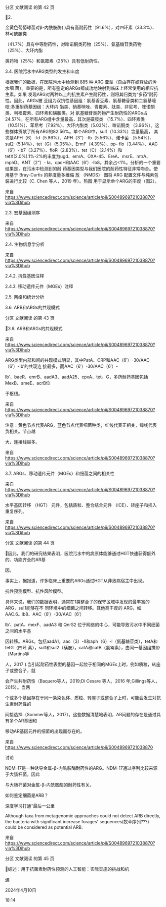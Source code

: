 分区 文献阅读 的第 42 页

2.

金黄色葡萄球菌对β-内酰胺酶( )具有高耐药性（91.6%），对四环素（33.3%）、林可酰胺类

（41.7%）具有中等耐药性，对喹诺酮类药物（25%）、氨基糖苷类药物（25%）、大环内酯

类药物（25%）和氯霉素（25%）具有低耐药性。

3.4. 医院污水中ARG类型的发生和丰度

根据我们的数据，在医院污水中检测到 885 种 ARG 亚型（自由存在或释放的污水细
菌）。重要的是，所有鉴定的ARGs都成功地映射到临床上经常使用的相应抗生素。如果
发现ARG对两种以上的抗生素产生耐药性，则将其归类为“多药”耐药性。因此，ARGs被
亚组为双抗性基因组：氨基香豆素、氨基糖苷类和二氨基嘧啶;多重耐药基因组：大环内
酯类、硝基咪唑、青霉素、肽类、非尼考、喹诺酮类、利福霉素、四环素和磺胺类。对
氨基糖苷类药物产生耐药性的ARGs占24.57%，在所有ARG组中含量最高，其次是磺胺类
（15.7%）、四环素类（10.51%）、苯尼考（7.92%）、大环内酯类（5.03%）、喹诺酮类
（3.96%）。这些群体贡献了所有ARG的82.56%。单个ARG中，sul1（10.33%）含量最高，
其次是APH（6）-Id（5.86%）、APH（3“）-Ib（5.56%）、诺卡菌
（5.54%）、sul2（5.14%）、tet（G）（5.05%）、ErmF（4.39%）、pp-
flo（3.44%）、AAC（6′）-Ib7（3.27%）、floR（2.83%）、tet（C）（2.14%）和
tetX(2.0%).1%-2%的丰度为ugd、emrA、OXA-45、EreA、msrE、mtrA、mphD、ANT（2“）-
Ia、qacH和AAC（6′）-Ib8。其余占<1%。分析的一个重要结果是，在污水中检测到的耐
药基因类型与我们医院的耐药性特征非常吻合。使用基于 Bray-Curtis 的非度量多维缩
放 （NMDS） 图将 ARG 配置文件与纯素包装进行比较（C. Chen 等人，2019 年）。热图
用于显示单个ARG的丰度（图2）。

来自 <https://www.sciencedirect.com/science/article/pii/S0048969721038870?via%3Dihub>

2.3. 宏基因组测序

来自 <https://www.sciencedirect.com/science/article/pii/S0048969721038870?via%3Dihub>

2.4. 生物信息学分析

来自 <https://www.sciencedirect.com/science/article/pii/S0048969721038870?via%3Dihub>

2.4.2. 抗性基因注释

2.4.3. 移动遗传元件（MGEs）注释

2.5. 网络和统计分析

3.6. ARB和ARGs的共现模式

分区 文献阅读 的第 43 页

3.6. ARB和ARGs的共现模式

来自 <https://www.sciencedirect.com/science/article/pii/S0048969721038870?via%3Dihub>

ARG类型内部和间的共现模式明显，其中PatA、CRP和AAC（6′）-30/AAC（6′）-Ib′的共现连
接最多，而AAC（6′）-30/AAC（6′）-

Ib′、baeR、emrB、aadA3、aadA25、cpxA、tet。G，多药耐药基因包括MexB、smeE、acrB位

于枢纽。

来自 <https://www.sciencedirect.com/science/article/pii/S0048969721038870?via%3Dihub>

注意：黄色节点代表ARG，蓝色节点代表细菌种类，红线代表正相关，绿线代表负相关。节点越

大，连接线越多。

来自 <https://www.sciencedirect.com/science/article/pii/S0048969721038870?via%3Dihub>

3.7. ARGs、移动遗传元件（MGEs）和细菌之间的相关性

来自 <https://www.sciencedirect.com/science/article/pii/S0048969721038870?via%3Dihub>

水平基因转移 （HGT） 元件，包括质粒、整合结合元件 （ICE）、转座子和插入重复序列。

来自 <https://www.sciencedirect.com/science/article/pii/S0048969721038870?via%3Dihub>

分区 文献阅读 的第 44 页

因此，我们的研究结果表明，医院污水中的病原体能够通过HGT快速获得额外的、功能齐全的AR基

因。

事实上，据报道，许多临床上重要的ARGs通过HGT从非致病宿主中出现。

抗性预测模型、抗性风险模型。

具体来说，我们的数据表明，通常在1类整合子的保守区域中发现的最丰富的ARG，sul1能够在不
同环境中的细菌之间转移。其他高丰度的 ARG，如 AAC.6...Ib8、AAC（6′）-30/AAC（6′）

Ib′、patA、mexF、aadA3 和 QnrS2 位于网络的中心，可能导致污水中不同细菌之间的水平基

因转移。ARGs，包括aadA1，aac（3）-II和aph（6）-I（氨基糖苷类），tetA和tetG（四环
素），sul1和sul2（磺胺），catA和catB（氯霉素），由同一基因组携带（Martins等

人，2017 ).当引起耐药性表型的基因一起位于相同的MGEs上时，例如质粒，转座子或整合子，就

会产生共耐药性（Baquero等人，2019;Di Cesare 等人，2016 年;Gillings等人，2015）。当两

个或多个基因存在于同一条染色体、质粒、转座子或整合子上时，可能会发生对抗生素耐药性的

间接选择（Sommer等人，2017）。这些数据清楚地表明，AR问题的存在是通过具有多个AR基因和

移动AR基因元件的细菌的出现而存在的。

来自 <https://www.sciencedirect.com/science/article/pii/S0048969721038870>

讨论

NDM-17是一种诱导金属-β-内酰胺酶耐药性的ARG。NDM-17通过序列比较来源于大肠杆菌，因此

与大肠杆菌对金属-β-内酰胺酶的耐药性有关。

如何鉴定细菌是ARB？

深度学习打通“最后一公里

Although taxa from metagenomic approaches could not detect ARB directly, the
bacteria with significant increase forages' sequences(牧草序列???) could be considered
as potential ARB.

来自 <https://www.sciencedirect.com/science/article/pii/S0048969721038870?via%3Dihub>

分区 文献阅读 的第 45 页

综述：用于抗菌素耐药性预测的人工智能：实际实施的挑战和机

遇

2024年4月10日

18:14